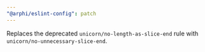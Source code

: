 ```yaml
---
"@arphi/eslint-config": patch
---
```


Replaces the deprecated `unicorn/no-length-as-slice-end` rule with `unicorn/no-unnecessary-slice-end`.
